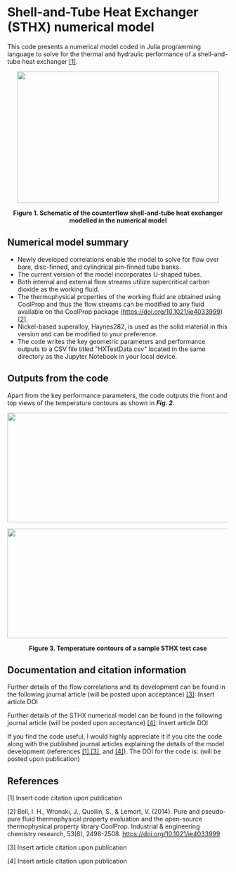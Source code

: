 # Shell-and-Tube Heat Exchanger (STHX) numerical model

This code presents a numerical model coded in Julia programming language to solve for the thermal and hydraulic performance of a shell-and-tube heat exchanger [[1]](#1). 

<p align="center">
  <img width="460" height="300" src="https://user-images.githubusercontent.com/57877963/116480097-90bd7300-a835-11eb-9150-f6dfdb0890ea.png">
</p>
<h4 align="center" style="margin-top: 0px;"><b>Figure 1.</b> Schematic of the counterflow shell-and-tube heat exchanger modelled in the numerical model</h4>


## Numerical model summary

- Newly developed correlations enable the model to solve for flow over bare, disc-finned, and cylindrical pin-finned tube banks. 
- The current version of the model incorporates U-shaped tubes. 
- Both internal and external flow streams utilize supercritical carbon dioxide as the working fluid. 
- The thermophysical properties of the working fluid are obtained using CoolProp and thus the flow streams can be modified to any fluid available on the CoolProp package (https://doi.org/10.1021/ie4033999) [[2]](#2). 
- Nickel-based superalloy, Haynes282, is used as the solid material in this version and can be modified to your preference. 
- The code writes the key geometric parameters and performance outputs to a CSV file titled "HXTestData.csv" located in the same directory as the Jupyter Notebook in your local device.

## Outputs from the code

Apart from the key performance parameters, the code outputs the front and top views of the temperature contours as shown in <b><i>Fig. 2</i></b>.

<p align="center">
  <img width="850" height="250" src="https://user-images.githubusercontent.com/57877963/117217168-d342fa80-adb5-11eb-9a33-03678743e4e0.png">
</p>
<p align="center">
  <img width="850" height="250" src="https://user-images.githubusercontent.com/57877963/117217226-e5249d80-adb5-11eb-8c0a-137129089f09.png">
</p>
<h4 align="center" style="margin-top: 0px;"><b>Figure 3.</b> Temperature contours of a sample STHX test case</h4>

## Documentation and citation information

Further details of the flow correlations and its development can be found in the following journal article (will be posted upon acceptance) [[3]](#3): 
Insert article DOI

Further details of the STHX numerical model can be found in the following journal article (will be posted upon acceptance) [[4]](#4): 
Insert article DOI

If you find the code useful, I would highly appreciate it if you cite the code along with the published journal articles explaining the details of the model development (references [[1]](#1),[[3]](#3), and [[4]](#4)). 
The DOI for the code is: (will be posted upon publication)

## References

<a id="1">[1]</a> 
Insert code citation upon publication

<a id="2">[2]</a> 
Bell, I. H., Wronski, J., Quoilin, S., & Lemort, V. (2014). 
Pure and pseudo-pure fluid thermophysical property evaluation and the open-source thermophysical property library CoolProp. 
Industrial & engineering chemistry research, 53(6), 2498-2508. 
https://doi.org/10.1021/ie4033999

<a id="3">[3]</a> 
Insert article citation upon publication

<a id="4">[4]</a> 
Insert article citation upon publication
